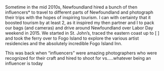 
Sometime in the mid 2010s, Newfoundland hired a bunch of then influencers* to travel to different parts of Newfoundland and photograph their trips with the hopes of inspiring tourism. I can with certainty that it boosted tourism by at least 2, as it inspired my then partner and I to pack our bags (and cameras) and drive around Newfoundland over Labor Day weekend in 2015. We started in St. John’s, traced the eastern coast up to [ ] and took the ferry over to Fogo Island to explore the various artist residencies and the absolutely incredible Fogo Island Inn. 




This was back when “influencers” were amazing photographers who were recognized for their craft and hired to shoot for vs…..whatever being an influencer is today